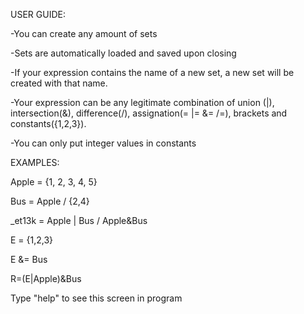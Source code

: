 USER GUIDE:

-You can create any amount of sets

-Sets are automatically loaded and saved upon closing

-If your expression contains the name of a new set, 
a new set will be created with that name.

-Your expression can be any legitimate combination of 
union (|), intersection(&), difference(/), 
assignation(= |= &= /=), brackets and constants({1,2,3}).

-You can only put integer values in constants

EXAMPLES:

Apple = {1, 2, 3, 4, 5}

Bus = Apple / {2,4}

_et13k = Apple | Bus / Apple&Bus

E = {1,2,3}

E &= Bus

R=(E|Apple)&Bus


Type "help" to see this screen in program
